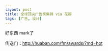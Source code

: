 ```yaml
---
layout: post
title: 全球顶尖广告奖集锦 via 花瓣
tags: [广告, 设计]
---
```


好东西 mark了

传送门：<a href="http://huaban.com/fm/awards/?md=hot">http://huaban.com/fm/awards/?md=hot</a>

